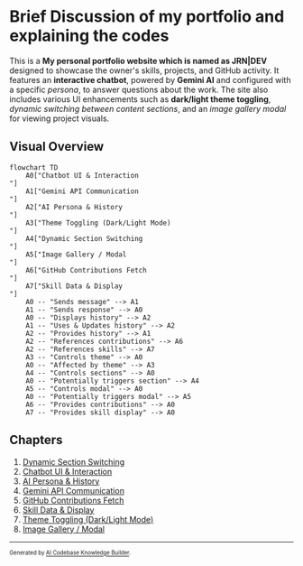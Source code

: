 # Brief Discussion of my portfolio and explaining the codes

This is a **My personal portfolio website which is named as JRN|DEV** designed to showcase the owner's skills, projects, and GitHub activity.
It features an **interactive chatbot**, powered by **Gemini AI** and configured with a specific *persona*, to answer questions about the work.
The site also includes various UI enhancements such as **dark/light theme toggling**, *dynamic switching between content sections*, and an *image gallery modal* for viewing project visuals.


## Visual Overview

```mermaid
flowchart TD
    A0["Chatbot UI & Interaction
"]
    A1["Gemini API Communication
"]
    A2["AI Persona & History
"]
    A3["Theme Toggling (Dark/Light Mode)
"]
    A4["Dynamic Section Switching
"]
    A5["Image Gallery / Modal
"]
    A6["GitHub Contributions Fetch
"]
    A7["Skill Data & Display
"]
    A0 -- "Sends message" --> A1
    A1 -- "Sends response" --> A0
    A0 -- "Displays history" --> A2
    A1 -- "Uses & Updates history" --> A2
    A2 -- "Provides history" --> A1
    A2 -- "References contributions" --> A6
    A2 -- "References skills" --> A7
    A3 -- "Controls theme" --> A0
    A0 -- "Affected by theme" --> A3
    A4 -- "Controls sections" --> A0
    A0 -- "Potentially triggers section" --> A4
    A5 -- "Controls modal" --> A0
    A0 -- "Potentially triggers modal" --> A5
    A6 -- "Provides contributions" --> A0
    A7 -- "Provides skill display" --> A0
```

## Chapters

1. [Dynamic Section Switching
](01_dynamic_section_switching_.md)
2. [Chatbot UI & Interaction
](02_chatbot_ui___interaction_.md)
3. [AI Persona & History
](03_ai_persona___history_.md)
4. [Gemini API Communication
](04_gemini_api_communication_.md)
5. [GitHub Contributions Fetch
](05_github_contributions_fetch_.md)
6. [Skill Data & Display
](06_skill_data___display_.md)
7. [Theme Toggling (Dark/Light Mode)
](07_theme_toggling__dark_light_mode__.md)
8. [Image Gallery / Modal
](08_image_gallery___modal_.md)

---

<sub><sup>Generated by [AI Codebase Knowledge Builder](https://github.com/The-Pocket/Tutorial-Codebase-Knowledge).</sup></sub>
